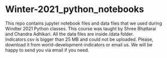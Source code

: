 # Winter-2021_python_notebooks
This repo contains jupyter notebook files and data files that we used during Windter 2021 Python classes. 
This course was taught by Shree Bhattarai and Chandra Adhikari. 
All the data files are inside /data folder. 
Indicators.csv is bigger than 25 MB and could not be uploaded. Please, download it from world-development-indicators or email us. We will be happy to send you via email if you need. 
